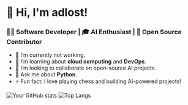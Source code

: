 # 👋 Hi, I'm adlost!
### 👨‍💻 Software Developer | 🎓 AI Enthusiast | 💼 Open Source Contributor

- 🔭 I’m currently not working.
- 🌱 I’m learning about **cloud computing** and **DevOps**.
- 👯 I’m looking to collaborate on open-source AI projects.
- 💬 Ask me about **Python**.
- ⚡ Fun fact: I love playing chess and building AI-powered projects!

![Your GitHub stats](https://github-readme-stats.vercel.app/api?username=adlost&show_icons=true&theme=dark)
![Top Langs](https://github-readme-stats.vercel.app/api/top-langs/?username=adlost&layout=compact&theme=dark)
